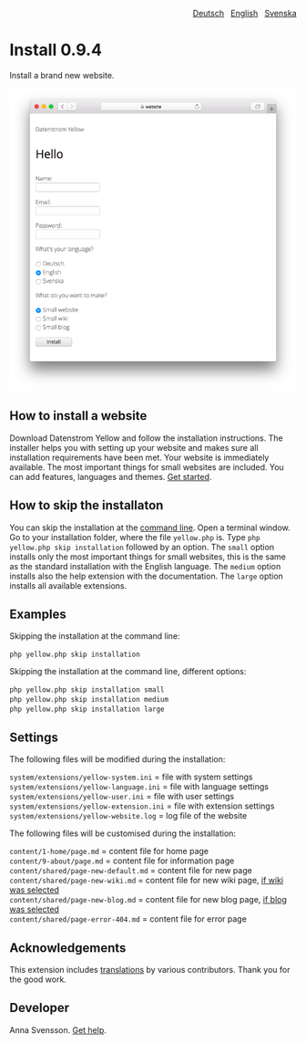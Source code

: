 <p align="right"><a href="README-de.md">Deutsch</a> &nbsp; <a href="README.md">English</a> &nbsp; <a href="README-sv.md">Svenska</a></p>

# Install 0.9.4

Install a brand new website.

<p align="center"><img src="SCREENSHOT.png" alt="Screenshot"></p>

## How to install a website

Download Datenstrom Yellow and follow the installation instructions. The installer helps you with setting up your website and makes sure all installation requirements have been met. Your website is immediately available. The most important things for small websites are included. You can add features, languages and themes. [Get started](https://datenstrom.se/yellow/help/how-to-get-started).

## How to skip the installaton

You can skip the installation at the [command line](https://github.com/annaesvensson/yellow-core). Open a terminal window. Go to your installation folder, where the file `yellow.php` is. Type `php yellow.php skip installation` followed by an option. The `small` option installs only the most important things for small websites, this is the same as the standard installation with the English language. The `medium` option installs also the help extension with the documentation. The `large` option installs all available extensions.

## Examples

Skipping the installation at the command line:

`php yellow.php skip installation`  

Skipping the installation at the command line, different options:

`php yellow.php skip installation small`  
`php yellow.php skip installation medium`  
`php yellow.php skip installation large`  

## Settings

The following files will be modified during the installation:

`system/extensions/yellow-system.ini` = file with system settings  
`system/extensions/yellow-language.ini` = file with language settings  
`system/extensions/yellow-user.ini` = file with user settings  
`system/extensions/yellow-extension.ini` = file with extension settings  
`system/extensions/yellow-website.log` = log file of the website  

The following files will be customised during the installation:

`content/1-home/page.md` = content file for home page  
`content/9-about/page.md` = content file for information page  
`content/shared/page-new-default.md` = content file for new page  
`content/shared/page-new-wiki.md` = content file for new wiki page, [if wiki was selected](https://github.com/annaesvensson/yellow-wiki)  
`content/shared/page-new-blog.md` = content file for new blog page, [if blog was selected](https://github.com/annaesvensson/yellow-blog)  
`content/shared/page-error-404.md` = content file for error page  

## Acknowledgements

This extension includes [translations](https://github.com/annaesvensson/yellow-language) by various contributors. Thank you for the good work.

## Developer

Anna Svensson. [Get help](https://datenstrom.se/yellow/help/).
